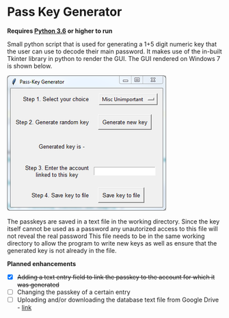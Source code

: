 # Pass Key Generator

__Requires [Python 3.6](https://www.python.org/downloads/release/python-362/) or higher to run__

Small python script that is used for generating a 1+5 digit numeric key that the user can use to decode their main password.
It makes use of the in-built Tkinter library in python to render the GUI. The GUI rendered on Windows 7 is shown below.

![](./win7-snap.PNG)

The passkeys are saved in a text file in the working directory. Since the key itself cannot be used as a password any unautorized access to this file will not reveal the real password
This file needs to be in the same working directory to allow the program to write new keys as well as ensure that the generated key is not already in the file.

__Planned enhancements__
- [x] ~~Adding a text entry field to link the passkey to the account for which it was generated~~
- [ ] Changing the passkey of a certain entry
- [ ] Uploading and/or downloading the database text file from Google Drive - [link](https://developers.google.com/drive/v3/web/manage-uploads)
